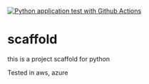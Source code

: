 
[![Python application test with Github Actions](https://github.com/CamiloEFB/scaffold/actions/workflows/main.yml/badge.svg)](https://github.com/CamiloEFB/scaffold/actions/workflows/main.yml)


# scaffold
this is a project scaffold for python 

Tested in aws, azure
